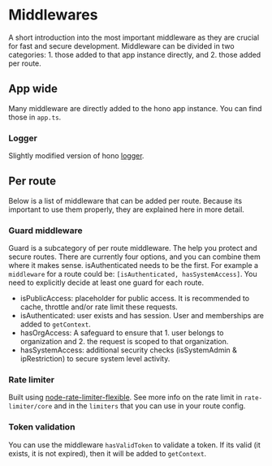 # Middlewares
A short introduction into the most important middleware as they are crucial for fast and secure development. Middleware can be divided in two categories: 1. those added to that app instance directly, and 2. those added per route.

## App wide
Many middleware are directly added to the hono app instance. You can find those in `app.ts`.

### Logger
Slightly modified version of hono [logger](https://hono.dev/docs/middleware/builtin/logger).

## Per route
Below is a list of middleware that can be added per route. Because its important to use them properly, they are explained here in more detail.

### Guard middleware
Guard is a subcategory of per route middleware. The help you protect and secure routes. There are currently four options, and you can combine them where it makes sense. isAuthenticated needs to be the first. For example a `middleware` for a route could be: `[isAuthenticated, hasSystemAccess]`. You need to explicitly decide at least one guard for each route.

* isPublicAccess: placeholder for public access. It is recommended to cache, throttle and/or rate limit these requests.
* isAuthenticated: user exists and has session. User and memberships are added to `getContext`.
* hasOrgAccess: A safeguard to ensure that 1. user belongs to organization and 2. the request is scoped to that organization.
* hasSystemAccess: additional security checks (isSystemAdmin & ipRestriction) to secure system level activity.

### Rate limiter
Built using [node-rate-limiter-flexible](https://github.com/animir/node-rate-limiter-flexible#readme). See more info on the rate limit in `rate-limiter/core` and in the `limiters` that you can use in your route config.

### Token validation
You can use the middleware `hasValidToken` to validate a token. If its valid (it exists, it is not expired), then it will be added to `getContext`. 
